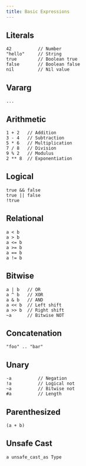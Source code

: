 ```yaml
---
title: Basic Expressions
---
```


## Literals

```gluax
42          // Number
"hello"     // String
true        // Boolean true
false       // Boolean false
nil         // Nil value
```

## Vararg

```gluax
...
```

## Arithmetic

```gluax
1 + 2   // Addition
3 - 4   // Subtraction
5 * 6   // Multiplication
7 / 8   // Division
9 % 2   // Modulus
2 ** 8  // Exponentiation
```

## Logical

```gluax
true && false
true || false
!true
```

## Relational

```gluax
a < b
a > b
a <= b
a >= b
a == b
a != b
```

## Bitwise

```gluax
a | b   // OR
a ^ b   // XOR
a & b   // AND
a << b  // Left shift
a >> b  // Right shift
~a      // Bitwise NOT
```

## Concatenation

```gluax
"foo" .. "bar"
```

## Unary

```gluax
-a          // Negation
!a          // Logical not
~a          // Bitwise not
#a          // Length
```

## Parenthesized

```gluax
(a + b)
```

## Unsafe Cast

```gluax
a unsafe_cast_as Type
```
